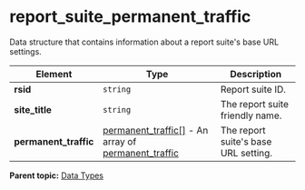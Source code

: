 # report_suite_permanent_traffic

Data structure that contains information about a report suite's base URL settings.

|Element|Type|Description|
|-------|----|-----------|
|**rsid** |`string` | Report suite ID. |
|**site_title** |`string` | The report suite friendly name. |
|**permanent_traffic** | [permanent_traffic[]](r_permanent_traffic_array.md#) - An array of [permanent_traffic](r_permanent_traffic.md#)  | The report suite's base URL setting. |

**Parent topic:** [Data Types](../data_types/c_datatypes.md)

